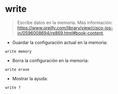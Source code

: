 # write

> Escribe datos en la memoria.
> Más información: <https://www.oreilly.com/library/view/cisco-ios-in/0596008694/re869.html#book-content>.

- Guardar la configuración actual en la memoria:

`write memory`

- Borra la configuración en la memoria:

`write erase`

- Mostrar la ayuda:

`write ?`
